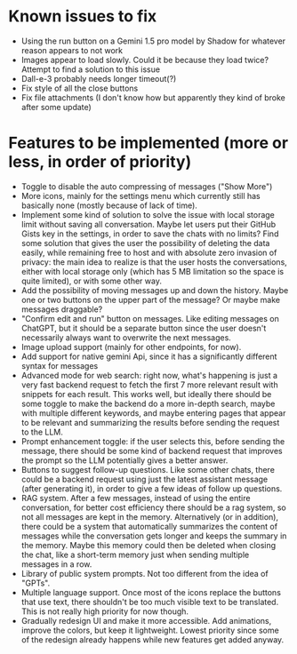 # Known issues to fix

- Using the run button on a Gemini 1.5 pro model by Shadow for whatever reason appears to not work
- Images appear to load slowly. Could it be because they load twice? Attempt to find a solution to this issue
- Dall-e-3 probably needs longer timeout(?)
- Fix style of all the close buttons
- Fix file attachments (I don't know how but apparently they kind of broke after some update)

# Features to be implemented (more or less, in order of priority)

- Toggle to disable the auto compressing of messages ("Show More")
- More icons, mainly for the settings menu which currently still has basically none (mostly because of lack of time).
- Implement some kind of solution to solve the issue with local storage limit without saving all conversation. Maybe let users put their GitHub Gists key in the settings, in order to save the chats with no limits? Find some solution that gives the user the possibility of deleting the data easily, while remaining free to host and with absolute zero invasion of privacy: the main idea to realize is that the user hosts the conversations, either with local storage only (which has 5 MB limitation so the space is quite limited), or with some other way.
- Add the possibility of moving messages up and down the history. Maybe one or two buttons on the upper part of the message? Or maybe make messages draggable?
- "Confirm edit and run" button on messages. Like editing messages on ChatGPT, but it should be a separate button since the user doesn't necessarily always want to overwrite the next messages.
- Image upload support (mainly for other endpoints, for now).
- Add support for native gemini Api, since it has a significantly different syntax for messages
- Advanced mode for web search: right now, what's happening is just a very fast backend request to fetch the first 7 more relevant result with snippets for each result. This works well, but ideally there should be some toggle to make the backend do a more in-depth search, maybe with multiple different keywords, and maybe entering pages that appear to be relevant and summarizing the results before sending the request to the LLM.
- Prompt enhancement toggle: if the user selects this, before sending the message, there should be some kind of backend request that improves the prompt so the LLM potentially gives a better answer.
- Buttons to suggest follow-up questions. Like some other chats, there could be a backend request using just the latest assistant message (after generating it), in order to give a few ideas of follow up questions.
- RAG system. After a few messages, instead of using the entire conversation, for better cost efficiency there should be a rag system, so not all messages are kept in the memory. Alternatively (or in addition), there could be a system that automatically summarizes the content of messages while the conversation gets longer and keeps the summary in the memory. Maybe this memory could then be deleted when closing the chat, like a short-term memory just when sending multiple messages in a row.
- Library of public system prompts. Not too different from the idea of "GPTs".
- Multiple language support. Once most of the icons replace the buttons that use text, there shouldn't be too much visible text to be translated. This is not really high priority for now though.
- Gradually redesign UI and make it more accessible. Add animations, improve the colors, but keep it lightweight. Lowest priority since some of the redesign already happens while new features get added anyway.